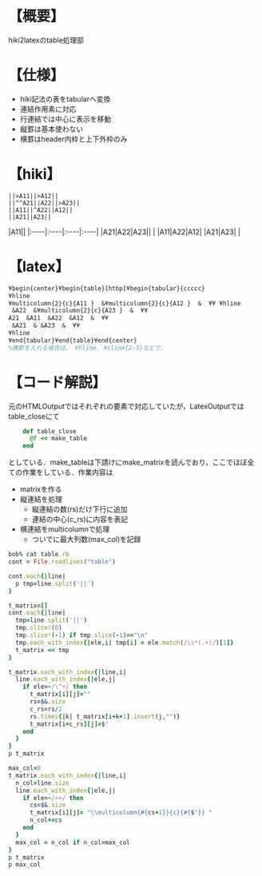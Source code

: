 # 【概要】
hiki2latexのtable処理部
# 【仕様】
- hiki記法の表をtabularへ変換
- 連結作用素に対応
- 行連結では中心に表示を移動
- 縦罫は基本使わない
- 横罫はheader内枠と上下外枠のみ
# 【hiki】

```
||>A11||>A12||
||^^A21||A22||>A23||
||A11||^A22||A12||
||A21||A23||
```


|A11||
|:----|:----|:----|:----|
|A21|A22|A23||
| |A11|A22|A12|
|A21|A23| |


# 【latex】

```latex
¥begin{center}¥begin{table}[htbp]¥begin{tabular}{ccccc}
¥hline
¥multicolumn{2}{c}{A11 }  &¥multicolumn{2}{c}{A12 }  &  ¥¥ ¥hline
 &A22  &¥multicolumn{2}{c}{A23 }  &  ¥¥
A21  &A11  &A22  &A12  &  ¥¥
 &A21  & &A23  &  ¥¥
¥hline
¥end{tabular}¥end{table}¥end{center}
%横罫を入れる場合は， ¥hline, ¥cline{2-3}などで．
```


# 【コード解説】
元のHTMLOutputではそれぞれの要素で対応していたが，LatexOutputではtable_closeにて
```ruby
    def table_close
      @f << make_table
    end
```
としている．make_tableは下請けにmake_matrixを読んでおり，ここでほぼ全ての作業をしている．作業内容は
- matrixを作る
- 縦連結を処理
  - 縦連結の数(rs)だけ下行に追加
  - 連結の中心(c_rs)に内容を表記
- 横連結をmulticolumnで処理
  - ついでに最大列数(max_col)を記録
```ruby
bob% cat table.rb
cont = File.readlines("table")

cont.each{|line|
  p tmp=line.split('||')
}

t_matrix=[]
cont.each{|line|
  tmp=line.split('||')
  tmp.slice!(0)
  tmp.slice!(-1) if tmp.slice(-1)=="\n"
  tmp.each_with_index{|ele,i| tmp[i] = ele.match(/\s*(.+)/)[1]}
  t_matrix << tmp
}

t_matrix.each_with_index{|line,i|
  line.each_with_index{|ele,j|
    if ele=~/\^+/ then
      t_matrix[i][j]=""
      rs=$&.size
      c_rs=rs/2
      rs.times{|k| t_matrix[i+k+1].insert(j,"")}
      t_matrix[i+c_rs][j]=$'
    end
  }
}
p t_matrix

max_col=0
t_matrix.each_with_index{|line,i|
  n_col=line.size
  line.each_with_index{|ele,j|
    if ele=~/>+/ then
      cs=$&.size
      t_matrix[i][j]= "\\multicolumn{#{cs+1}}{c}{#{$'}} "
      n_col+=cs
    end
  }
  max_col = n_col if n_col>max_col
}
p t_matrix
p max_col
```
